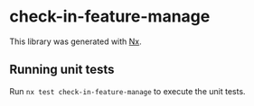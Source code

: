 # check-in-feature-manage

This library was generated with [Nx](https://nx.dev).

## Running unit tests

Run `nx test check-in-feature-manage` to execute the unit tests.
